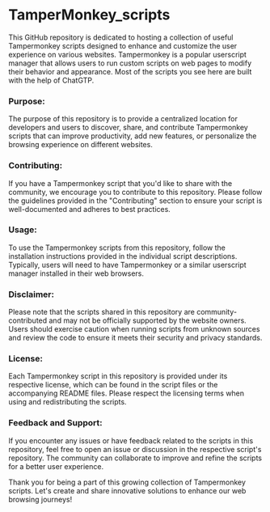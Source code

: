 # TamperMonkey_scripts
This GitHub repository is dedicated to hosting a collection of useful Tampermonkey scripts designed to enhance and customize the user experience on various websites. Tampermonkey is a popular userscript manager that allows users to run custom scripts on web pages to modify their behavior and appearance. Most of the scripts you see here are built with the help of ChatGTP.

### Purpose:

The purpose of this repository is to provide a centralized location for developers and users to discover, share, and contribute Tampermonkey scripts that can improve productivity, add new features, or personalize the browsing experience on different websites.

### Contributing:

If you have a Tampermonkey script that you'd like to share with the community, we encourage you to contribute to this repository. Please follow the guidelines provided in the "Contributing" section to ensure your script is well-documented and adheres to best practices.

### Usage:

To use the Tampermonkey scripts from this repository, follow the installation instructions provided in the individual script descriptions. Typically, users will need to have Tampermonkey or a similar userscript manager installed in their web browsers.

### Disclaimer:

Please note that the scripts shared in this repository are community-contributed and may not be officially supported by the website owners. Users should exercise caution when running scripts from unknown sources and review the code to ensure it meets their security and privacy standards.

### License:

Each Tampermonkey script in this repository is provided under its respective license, which can be found in the script files or the accompanying README files. Please respect the licensing terms when using and redistributing the scripts.

### Feedback and Support:

If you encounter any issues or have feedback related to the scripts in this repository, feel free to open an issue or discussion in the respective script's repository. The community can collaborate to improve and refine the scripts for a better user experience.

Thank you for being a part of this growing collection of Tampermonkey scripts. Let's create and share innovative solutions to enhance our web browsing journeys!
